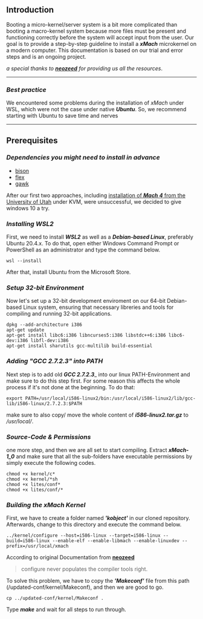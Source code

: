 <!---# mach4
Hier ist eine Sammlung von MACH4 Dokumentation 

**Einführung**

Das Booten eines Mikro-Kernel/Server-Systems ist etwas komplizierter als das Booten eines Makro-Kernelsystems, da mehr Dateien vorhanden sein müssen und korrekt funktionieren müssen, bevor das System Eingaben des Benutzers akzeptiert.

Die CMU-Umgebung hat auch zu einer gewissen **Komplexität** des üblichen BSD-Unix-Setups beigetragen

1 - In Mach 3.0 werden folgende Teile für einen erfolgreichen Start benötigt: 

- den 16-Sektor-Boot-Code (in der Regel vom Hersteller des Rechners geliefert), den Mikrokernel
- eine Auslagerungsdatei(paging file)
- einen Server, den der Kernel aufruft
- eine Emulationsbibliothek (zumindest für unsere Server)
- ein Benutzerprogramm zum Starten.

2-   Die anderen Komplikationen sind die Tatsache, dass wir normalerweise ein Super-Root und ein lokales Root haben, um das CMU-RFS-Dateisystem zu unterstützen, und die Tatsache, dass man beim Hochfahren als Einzelbenutzer keinen Root-Zugang hat, sondern mit der Benutzerkennung "opr" läuft.

3-  Außerdem haben wir auf CMU-Rechnern eine /etc/rc, die darauf besteht, dass /vmunix ein symbolischer Link zu dem Unix-Server ist, auf dem Sie laufen, bevor der Bootvorgang zum Multi-User abgeschlossen wird.

-->

## Introduction

Booting a micro-kernel/server system is a bit more complicated than booting a macro-kernel system because more files must be present and functioning correctly before the system will accept input from the user. Our goal is to provide a step-by-step guideline to install a _**xMach**_ microkernel on a modern computer. This documentation is based on our trial and error steps and is an ongoing project.

_a special thanks to [**neozeed**](https://virtuallyfun.com/) for providing us all the resources_.


___

### _Best practice_
We encountered some problems during the installation of _xMach_ under WSL, which were not the case under native _**Ubuntu**_. So, we recommend starting with Ubuntu to save time and nerves
___

## Prerequisites

### _Dependencies you might need to install in advance_
* [bison](https://www.gnu.org/software/bison/)
* [flex](https://geeksww.com/tutorials/operating_systems/linux/installation/installing_flex_fast_lexical_analyzer_ubuntu_linux.php)
* [gawk](https://phoenixnap.com/kb/gawk-linux)

<!--all needed matrial can be found [here](https://github.com/neozeed/xMach/releases/tag/v1_0).
-->
After our first two approaches, including [installation of  _**Mach 4**_ from the University of Utah](https://www-old.cs.utah.edu/flux/mach4/html/) under KVM, were unsuccessful, we decided to give windows 10 a try. 

### _Installing WSL2_ 
First, we need to install _**WSL2**_ as well as a _**Debian-based Linux**_, preferably Ubuntu 20.4.x. To do that, open either Windows Command Prompt or PowerShell as an administrator and type the command below. 

```
wsl --install
```

After that, install Ubuntu from the Microsoft Store.

### _Setup 32-bit Environment_

Now let's set up a 32-bit development enviroment on our 64-bit Debian-based Linux system, ensuring that necessary libreries and tools for compiling and running 32-bit applications. 

```
dpkg --add-architecture i386
apt-get update
apt-get install libc6:i386 libncurses5:i386 libstdc++6:i386 libc6-dev:i386 libfl-dev:i386
apt-get install sharutils gcc-multilib build-essential
```

### _Adding "GCC 2.7.2.3" into PATH_  

Next step is to add old _**GCC 2.7.2.3**__ into our linux PATH-Environment and make sure to do this step first. For some reason this affects the whole process if it's not done at the beginning. To do that:

```
export PATH=/usr/local/i586-linux2/bin:/usr/local/i586-linux2/lib/gcc-lib/i586-linux/2.7.2.3:$PATH
```
make sure to also copy/ move the whole content of _**i586-linux2.tar.gz**_ to _/usr/local/_.
### _Source-Code & Permissions_
one more step, and then we are all set to start compiling. Extract **_xMach-1_0_** and make sure that all the sub-folders have executable permissions by simply execute the following codes.

```
chmod +x kernel/c*
chmod +x kernel/*sh
chmod +x lites/conf*
chmod +x lites/conf/*
```

### _Building the xMach Kernel_

First, we have to create a folder named _**'kobject'**_ in our cloned repository. Afterwards, change to this directory and execute the command below.

```
../kernel/configure --host=i586-linux --target=i586-linux --build=i586-linux --enable-elf --enable-libmach --enable-linuxdev --prefix=/usr/local/xmach
```

According to original Documentation from [**neozeed**](https://virtuallyfun.com/) 
 > configure never populates the compiler tools right. 

To solve this problem, we have to copy the _**'Makeconf'**_ file from this path (/updated-conf/kernel/Makeconf), and then we are good to go. 

```
cp ../updated-conf/kernel/Makeconf .
```
Type _**make**_ and wait for all steps to run through. 